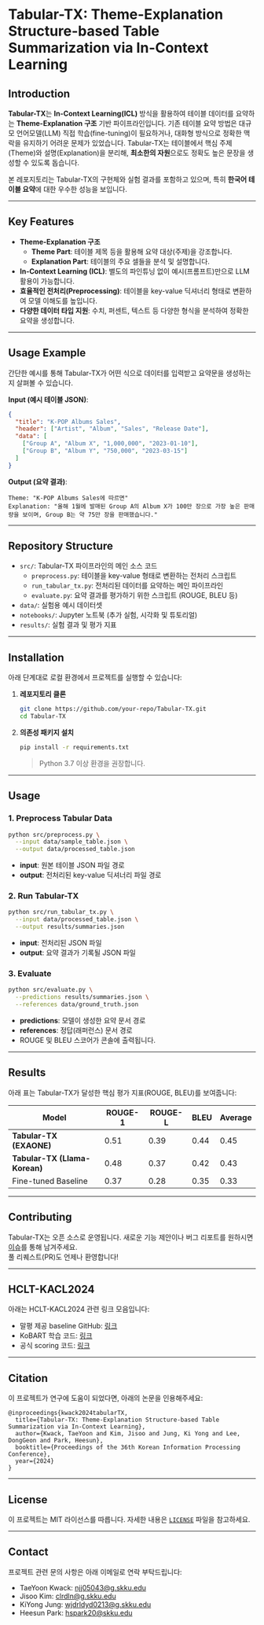 # Tabular-TX: Theme-Explanation Structure-based Table Summarization via In-Context Learning

## Introduction
**Tabular-TX**는 **In-Context Learning(ICL)** 방식을 활용하여 테이블 데이터를 요약하는 **Theme-Explanation 구조** 기반 파이프라인입니다. 기존 테이블 요약 방법은 대규모 언어모델(LLM) 직접 학습(fine-tuning)이 필요하거나, 대화형 방식으로 정확한 맥락을 유지하기 어려운 문제가 있었습니다. Tabular-TX는 테이블에서 핵심 주제(Theme)와 설명(Explanation)을 분리해, **최소한의 자원**으로도 정확도 높은 문장을 생성할 수 있도록 돕습니다.

본 레포지토리는 Tabular-TX의 구현체와 실험 결과를 포함하고 있으며, 특히 **한국어 테이블 요약**에 대한 우수한 성능을 보입니다.

---

## Key Features
- **Theme-Explanation 구조**  
  - **Theme Part**: 테이블 제목 등을 활용해 요약 대상(주제)을 강조합니다.  
  - **Explanation Part**: 테이블의 주요 셀들을 분석 및 설명합니다.
- **In-Context Learning (ICL)**: 별도의 파인튜닝 없이 예시(프롬프트)만으로 LLM 활용이 가능합니다.
- **효율적인 전처리(Preprocessing)**: 테이블을 key-value 딕셔너리 형태로 변환하여 모델 이해도를 높입니다.
- **다양한 데이터 타입 지원**: 수치, 퍼센트, 텍스트 등 다양한 형식을 분석하여 정확한 요약을 생성합니다.

---

## Usage Example
간단한 예시를 통해 Tabular-TX가 어떤 식으로 데이터를 입력받고 요약문을 생성하는지 살펴볼 수 있습니다.

**Input (예시 테이블 JSON)**:
```json
{
  "title": "K-POP Albums Sales",
  "header": ["Artist", "Album", "Sales", "Release Date"],
  "data": [
    ["Group A", "Album X", "1,000,000", "2023-01-10"],
    ["Group B", "Album Y", "750,000", "2023-03-15"]
  ]
}
```

**Output (요약 결과)**:
```
Theme: "K-POP Albums Sales에 따르면"
Explanation: "올해 1월에 발매된 Group A의 Album X가 100만 장으로 가장 높은 판매량을 보이며, Group B는 약 75만 장을 판매했습니다."
```

---

## Repository Structure
- `src/`: Tabular-TX 파이프라인의 메인 소스 코드
  - `preprocess.py`: 테이블을 key-value 형태로 변환하는 전처리 스크립트
  - `run_tabular_tx.py`: 전처리된 데이터를 요약하는 메인 파이프라인
  - `evaluate.py`: 요약 결과를 평가하기 위한 스크립트 (ROUGE, BLEU 등)
- `data/`: 실험용 예시 데이터셋
- `notebooks/`: Jupyter 노트북 (추가 실험, 시각화 및 튜토리얼)
- `results/`: 실험 결과 및 평가 지표

---

## Installation
아래 단계대로 로컬 환경에서 프로젝트를 실행할 수 있습니다:

1. **레포지토리 클론**  
   ```bash
   git clone https://github.com/your-repo/Tabular-TX.git
   cd Tabular-TX
   ```

2. **의존성 패키지 설치**  
   ```bash
   pip install -r requirements.txt
   ```
   > Python 3.7 이상 환경을 권장합니다.

---

## Usage

### 1. Preprocess Tabular Data
```bash
python src/preprocess.py \
  --input data/sample_table.json \
  --output data/processed_table.json
```
- **input**: 원본 테이블 JSON 파일 경로  
- **output**: 전처리된 key-value 딕셔너리 파일 경로  

### 2. Run Tabular-TX
```bash
python src/run_tabular_tx.py \
  --input data/processed_table.json \
  --output results/summaries.json
```
- **input**: 전처리된 JSON 파일  
- **output**: 요약 결과가 기록될 JSON 파일  

### 3. Evaluate
```bash
python src/evaluate.py \
  --predictions results/summaries.json \
  --references data/ground_truth.json
```
- **predictions**: 모델이 생성한 요약 문서 경로  
- **references**: 정답(래퍼런스) 문서 경로  
- ROUGE 및 BLEU 스코어가 콘솔에 출력됩니다.

---

## Results
아래 표는 Tabular-TX가 달성한 핵심 평가 지표(ROUGE, BLEU)를 보여줍니다:

| Model                        | ROUGE-1 | ROUGE-L | BLEU | Average |
|------------------------------|---------|---------|------|---------|
| **Tabular-TX (EXAONE)**      | 0.51    | 0.39    | 0.44 | 0.45    |
| **Tabular-TX (Llama-Korean)**| 0.48    | 0.37    | 0.42 | 0.43    |
| Fine-tuned Baseline          | 0.37    | 0.28    | 0.35 | 0.33    |

---

## Contributing
Tabular-TX는 오픈 소스로 운영됩니다. 새로운 기능 제안이나 버그 리포트를 원하시면 [이슈](https://github.com/your-repo/Tabular-TX/issues)를 통해 남겨주세요.  
풀 리퀘스트(PR)도 언제나 환영합니다!

---

## HCLT-KACL2024
아래는 HCLT-KACL2024 관련 링크 모음입니다:
- 말평 제공 baseline GitHub: [링크](https://github.com/teddysum/korean_T2T_baseline/tree/main)
- KoBART 학습 코드: [링크](https://github.com/teddysum/korean_T2T_baseline/blob/main/run/train.py)
- 공식 scoring 코드: [링크](https://github.com/teddysum/korean_T2T_baseline/blob/main/run/scoring.py)

---

## Citation
이 프로젝트가 연구에 도움이 되었다면, 아래의 논문을 인용해주세요:
```
@inproceedings{kwack2024tabularTX,
  title={Tabular-TX: Theme-Explanation Structure-based Table Summarization via In-Context Learning},
  author={Kwack, TaeYoon and Kim, Jisoo and Jung, Ki Yong and Lee, DongGeon and Park, Heesun},
  booktitle={Proceedings of the 36th Korean Information Processing Conference},
  year={2024}
}
```

---

## License
이 프로젝트는 MIT 라이선스를 따릅니다. 자세한 내용은 [`LICENSE`](LICENSE) 파일을 참고하세요.

---

## Contact
프로젝트 관련 문의 사항은 아래 이메일로 연락 부탁드립니다:
- TaeYoon Kwack: [njj05043@g.skku.edu](mailto:njj05043@g.skku.edu)
- Jisoo Kim: [clrdln@g.skku.edu](mailto:clrdln@g.skku.edu)
- KiYong Jung: [wjdrldyd0213@g.skku.edu](mailto:wjdrldyd0213@g.skku.edu)
- Heesun Park: [hspark20@skku.edu](mailto:hspark20@skku.edu)
